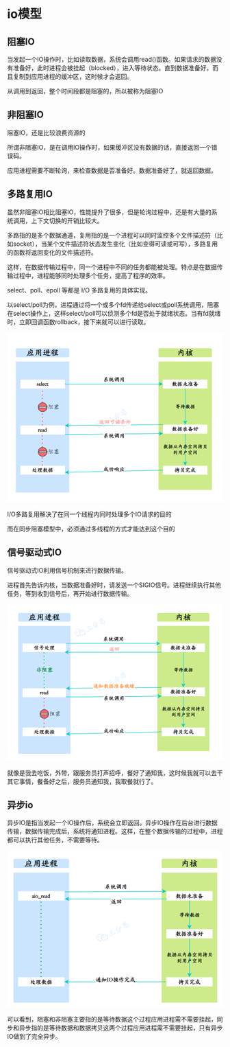 # io模型

## 阻塞IO

当发起一个IO操作时，比如读取数据，系统会调用read()函数。如果请求的数据没有准备好，此时进程会被挂起（blocked），进入等待状态。直到数据准备好，而且复制到应用进程的缓冲区，这时候才会返回。

从调用到返回，整个时间段都是阻塞的，所以被称为阻塞IO

## 非阻塞IO

阻塞IO，还是比较浪费资源的

所谓非阻塞IO，是在调用IO操作时，如果缓冲区没有数据的话，直接返回一个错误码。

应用进程需要不断轮询，来检查数据是否准备好。数据准备好了，就返回数据。

## 多路复用IO

虽然非阻塞IO相比阻塞IO，性能提升了很多，但是轮询过程中，还是有大量的系统调用，上下文切换的开销比较大。


多路指的是多个数据通道，复用指的是一个进程可以同时监控多个文件描述符（比如socket），当某个文件描述符状态发生变化（比如变得可读或可写），多路复用的函数将返回变化的文件描述符。

这样，在数据传输过程中，同一个进程中不同的任务都能被处理。特点是在数据传输过程中，进程能够同时处理多个任务，提高了程序的效率。

select、poll、epoll 等都是 I/O 多路复用的具体实现。

以select/poll为例，进程通过将一个或多个fd传递给select或poll系统调用，阻塞在select操作上，这样select/poll可以侦测多个fd是否处于就绪状态。当有fd就绪时，立即回调函数rollback，接下来就可以进行读取。

![多路复用](/study/imgs/%E5%A4%9A%E8%B7%AF%E5%A4%8D%E7%94%A8io.png)

I/O多路复用解决了在同一个线程内同时处理多个IO请求的目的

而在同步阻塞模型中，必须通过多线程的方式才能达到这个目的

## 信号驱动式IO

信号驱动式IO利用信号机制来进行数据传输。

进程首先告诉内核，当数据准备好时，请发送一个SIGIO信号。进程继续执行其他任务，等到收到信号后，再开始进行数据传输。

![信号驱动io](/study/imgs/%E4%BF%A1%E5%8F%B7%E9%A9%B1%E5%8A%A8io.png)

就像是我去吃饭，外带，跟服务员打声招呼，餐好了通知我，这时候我就可以去干其它事情，餐备好之后，服务员通知我，我取餐就行了。

## 异步io

异步IO是指当发起一个IO操作后，系统会立即返回。异步IO操作在后台进行数据传输，数据传输完成后，系统将通知进程。这样，在整个数据传输的过程中，进程都可以执行其他任务，不需要等待。


![异步io](/study/imgs/%E5%BC%82%E6%AD%A5io.png)

可以看到，阻塞和非阻塞主要指的是等待数据这个过程应用进程需不需要挂起，同步和异步指的是等待数据和数据拷贝这两个过程应用进程需不需要挂起，只有异步IO做到了完全异步。
